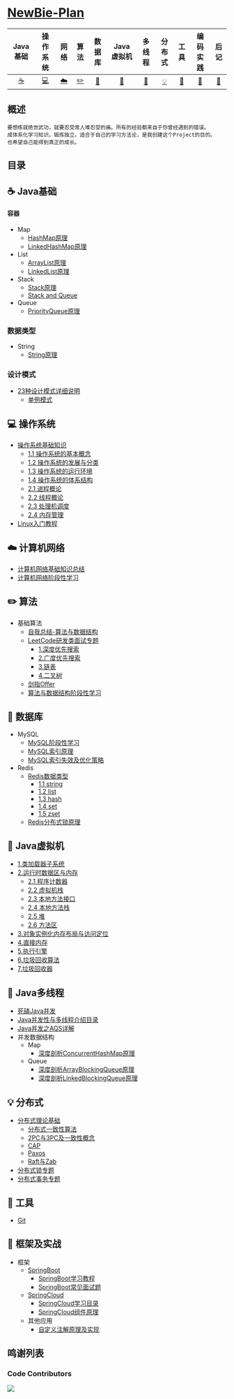 # [NewBie-Plan](https://www.yuque.com/littledream/newbie-plan)

|           Java基础             |             操作系统                   |             网络               |             算法                     |               数据库                   |          Java虚拟机            |               多线程                 |                分布式                  |              工具              |                  编码实践             |                 后记                  |
| :----------------------------: | :----------------------------------: | :----------------------------: |     :------------------------------: | :----------------------------------: | :----------------------------: |   :------------------------------: | :----------------------------------: | :----------------------------: | :------------------------------: | :----------------------------------: |
| [:coffee:](#coffee-Java基础)       | [:computer:](#computer-操作系统)       | [:cloud:](#cloud-计算机网络)     | [:pencil2:](#pencil2-算法)        | [:floppy_disk:](#floppy_disk-数据库)  |[:art:](#art-Java虚拟机)         | [:couple:](#coffee-Java多线程) | [:bulb:](#bulb-分布式) | [:hammer:](#hammer-工具) | [:speak_no_evil:](#speak_no_evil-框架及实战) | [:memo:](#memo-后记) |
## 概述
```
要想练就绝世武功，就要忍受常人难忍受的痛。所有的经验都来自于你曾经遇到的错误。
成体系化学习知识。锻炼独立，适合于自己的学习方法论，是我创建这个Project的目的。
也希望自己能得到真正的成长。
```
## 目录
## :coffee: Java基础
#### 容器

  - Map
    - [HashMap原理](/docs/notes/Java基础/Java-容器/Map/HashMap.md)<br>
    - [LinkedHashMap原理](https://www.jianshu.com/p/8f4f58b4b8ab)
  - List  
    - [ArrayList原理](/docs/notes/Java基础/Java-容器/Collection集合/基础知识/ArrayList.md)<br>
    - [LinkedList原理](/docs/notes/Java基础/Java-容器/Collection集合/基础知识/LinkedList.md)<br>
  - Stack
    - [Stack原理](/docs/notes/Java基础/Java-容器/Collection集合/基础知识/Stack.md)
    - [Stack and Queue](https://www.scaler.com/topics/java/stack-and-queue-in-java/)
  - Queue
    - [PriorityQueue原理](https://blog.csdn.net/qq_35326718/article/details/72866180)

### 数据类型
 - String 
   - [String原理](/docs/notes/Java基础/Java-数据类型/引用数据类型/String.md)
### 设计模式
 - [23种设计模式详细说明](http://c.biancheng.net/design_pattern/)
    - [单例模式](/docs/notes/设计模式/单例模式.md)
## :computer: 操作系统
 - [操作系统基础知识](https://github.com/553899811/NewBie-Plan/tree/master/docs/notes/%E6%93%8D%E4%BD%9C%E7%B3%BB%E7%BB%9F/%E5%9F%BA%E7%A1%80%E7%9F%A5%E8%AF%86)
   - [1.1 操作系统的基本概念](/docs/notes/操作系统/基础知识/1.1操作系统的基本概念.md)
   - [1.2 操作系统的发展与分类](/docs/notes/操作系统/基础知识/1.2.操作系统的发展与分类.md)
   - [1.3 操作系统的运行环境](/docs/notes/操作系统/基础知识/1.3.操作系统的运行环境.md)
   - [1.4 操作系统的体系结构](/notes/操作系统/基础知识/1.4.操作系统的体系结构.md)
   - [2.1 进程概论](/docs/notes/操作系统/基础知识/2.1进程概论.md)
   - [2.2 线程概论](/docs/notes/操作系统/基础知识/2.2线程概论.md)
   - [2.3 处理机调度](/docs/notes/操作系统/基础知识/2.3处理机调度.md)
   - [2.4 内存管理](/docs/notes/操作系统/基础知识/3.1内存管理.md)
 - [Linux入门教程](http://c.biancheng.net/linux_tutorial/)
## :cloud: 计算机网络
 - [计算机网络基础知识总结](https://blog.csdn.net/qq_34337272/article/details/81776275)
 - [计算机网络阶段性学习](https://blog.csdn.net/qq_35533401/article/category/7507100/)
## :pencil2: 算法
 - 基础算法
   - [自我总结-算法与数据结构](https://github.com/553899811/Algorithm-And-DataStructure)
   - [LeetCode研发类面试专题](/docs/notes/算法与数据结构/LeetCode%20研发类面试专题)
     - [1.深度优先搜索](/docs/notes/算法与数据结构/LeetCode%20研发类面试专题/1.深度优先搜索.md)
     - [2.广度优先搜索](/docs/notes/算法与数据结构/LeetCode%20研发类面试专题/2.广度优先搜索.md)
     - [3.链表](/docs/notes/算法与数据结构/LeetCode%20研发类面试专题/3.链表.md)
     - [4.二叉树](/docs/notes/算法与数据结构/LeetCode%20研发类面试专题/4.二叉树.md)
   - [剑指Offer](/docs/notes/算法与数据结构/剑指Offer%20笔记汇总)
   - [算法与数据结构阶段性学习](https://www.geeksforgeeks.org/fundamentals-of-algorithms/)
## :floppy_disk: 数据库
 - MySQL
   - [MySQL阶段性学习](https://guobinhit.blog.csdn.net/column/info/16138/)
   - [MySQL索引原理](/docs/notes/数据库/MySQL/索引原理分析.md)
   - [MySQL索引失效及优化策略](/docs/notes/数据库/MySQL/索引失效及优化策略.md)
 - Redis
   - [Redis数据类型](/docs/notes/缓存/Redis/1.Redis数据类型)
     - [1.1 string](/docs/notes/缓存/Redis/1.Redis数据类型/1.1%20string.md)
     - [1.2 list](/docs/notes/缓存/Redis/1.Redis数据类型/1.2%20list.md)
     - [1.3 hash](/docs/notes/缓存/Redis/1.Redis数据类型/1.3%20hash.md)
     - [1.4 set](/docs/notes/缓存/Redis/1.Redis数据类型/1.4%20set.md)
     - [1.5 zset](/docs/notes/缓存/Redis/1.Redis数据类型/1.5%20zset.md) 
   - [Redis分布式锁原理](/docs/notes/分布式/分布式锁/分布式锁的实现.md)
## :art: Java虚拟机
 - [1.类加载器子系统](docs/notes/Java虚拟机/1.类加载器子系统.md)
 - [2.运行时数据区与内存](/docs/notes/Java虚拟机/2.0%20运行时数据区与内存/2.1%20程序计数器.md)
   - [2.1 程序计数器](/docs/notes/Java虚拟机/2.0%20运行时数据区与内存/2.1%20程序计数器.md)
   - [2.2 虚拟机栈](/docs/notes/Java虚拟机/2.0%20运行时数据区与内存/2.2%20虚拟机栈.md)
   - [2.3 本地方法接口](/docs/notes/Java虚拟机/2.0%20运行时数据区与内存/2.3%20本地方法接口.md)
   - [2.4 本地方法栈](/docs/notes/Java虚拟机/2.0%20运行时数据区与内存/2.4%20本地方法栈.md)
   - [2.5 堆](/docs/notes/Java虚拟机/2.0%20运行时数据区与内存/2.5%20堆.md)
   - [2.6 方法区](/docs/notes/Java虚拟机/2.0%20运行时数据区与内存/2.6%20方法区.md)
 - [3.对象实例化内存布局与访问定位](/docs/notes/Java虚拟机/3.对象实例化内存布局与访问定位.md)
 - [4.直接内存](/docs/notes/Java虚拟机/4.直接内存.md)
 - [5.执行引擎](/docs/notes/Java虚拟机/5.执行引擎.md)  
 - [6.垃圾回收算法](/docs/notes/Java虚拟机/6.垃圾回收算法.md)    
 - [7.垃圾回收器](/docs/notes/Java虚拟机/7.垃圾回收器.md)  
## :couple: Java多线程
 - [死磕Java并发](http://cmsblogs.com/?p=2611)
 - [Java并发性与多线程介绍目录](http://ifeve.com/java-concurrency-thread-directory/)
 - [Java并发之AQS详解](https://www.cnblogs.com/waterystone/p/4920797.html) 
 - 并发数据结构
   - Map
     - [深度剖析ConcurrentHashMap原理](http://www.importnew.com/28263.html)
   - Queue
     - [深度剖析ArrayBlockingQueue原理](https://blog.csdn.net/zzp_403184692/article/details/8021615)
     - [深度剖析LinkedBlockingQueue原理](https://blog.csdn.net/tonywu1992/article/details/83419448)
## :bulb: 分布式
 - [分布式理论基础](https://github.com/xingshaocheng/architect-awesome/blob/master/README.md#%E5%88%86%E5%B8%83%E5%BC%8F%E4%B8%80%E8%87%B4)
   - [分布式一致性算法](https://www.cnblogs.com/bangerlee/tag/%E5%88%86%E5%B8%83%E5%BC%8F%E7%B3%BB%E7%BB%9F/)
   - [2PC与3PC及一致性概念](https://www.cnblogs.com/bangerlee/p/5268485.html)
   - [CAP](https://www.cnblogs.com/bangerlee/p/5328888.html)
   - [Paxos](https://www.cnblogs.com/bangerlee/p/5655754.html)
   - [Raft与Zab](https://www.cnblogs.com/bangerlee/p/5991417.html)
 - [分布式锁专题](/docs/notes/分布式/分布式锁/分布式锁的实现.md)
 - [分布式事务专题](/docs/notes/分布式/分布式事务/分布式事务基础概念.md)  
## :hammer: 工具
 - [Git](docs/notes/工具及组件/Git.md)
## :speak_no_evil: 框架及实战
 - 框架
   - [SpringBoot](https://spring.io/projects/spring-boot)
     - [SpringBoot学习教程](http://cmsblogs.com/?p=2919)
     - [SpringBoot常见面试题](/docs/notes/基础框架/Spring/SpringBoot常见面试题.md)
   - [SpringCloud](https://spring.io/projects/spring-cloud)
     - [SpringCloud学习目录](http://blog.didispace.com/spring-cloud-learning/)
     - [SpringCloud组件原理](/docs/notes/基础框架/Spring/SpringCloud组件原理.md)
   - 其他应用
     - [自定义注解原理及实现](/docs/notes/基础框架/自定义注解原理及实现.md) 

## 鸣谢列表
### Code Contributors
<a href="https://github.com/553899811/NewBie-Plan/graphs/contributors"><img src="https://opencollective.com/NewBie-Plan/contributors.svg?width=890&button=false" /></a>

